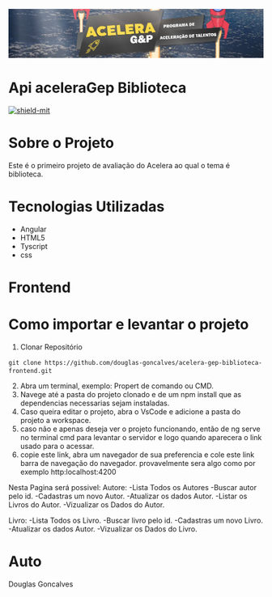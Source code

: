 ![Logo](https://github.com/douglas-goncalves/acelera_assets/blob/master/logo.jpeg)
# Api aceleraGep Biblioteca
[![shield-mit](https://img.shields.io/badge/license-MIT-green)](https://github.com/douglas-goncalves/acelera_assets/blob/master/docs/LICENCE)
# Sobre o Projeto
Este é o primeiro projeto de avaliação do Acelera ao qual o tema é biblioteca.

# Tecnologias Utilizadas
- Angular
- HTML5
- Tyscript
- css

# Frontend

# Como importar e levantar o projeto

 1. Clonar Repositório
```Banch
git clone https://github.com/douglas-goncalves/acelera-gep-biblioteca-frontend.git
```
 2. Abra um terminal, exemplo: Propert de comando ou CMD.
 3. Navege até a pasta do projeto clonado e de um npm install que as dependencias necessarias sejam instaladas.
 4. Caso queira editar o projeto, abra o VsCode e adicione a pasta do projeto a workspace.
 5. caso não e apenas deseja ver o projeto funcionando, então de ng serve no terminal cmd para levantar o servidor e logo quando
 aparecera o link usado para o acessar.
 6. copie este link, abra um navegador de sua preferencia e cole este link barra de navegação do navegador.
 provavelmente sera algo como por exemplo http:localhost:4200
 
 Nesta Pagina será possivel:
 Autore:
 -Lista Todos os Autores
 -Buscar autor pelo id.
 -Cadastras um novo Autor.
 -Atualizar os dados Autor.
 -Listar os Livros do Autor.
 -Vizualizar os Dados do Autor.
 
 Livro:
 -Lista Todos os Livro.
 -Buscar livro pelo id.
 -Cadastras um novo Livro.
 -Atualizar os dados Autor.
 -Vizualizar os Dados do Livro.

# Auto
Douglas Goncalves
